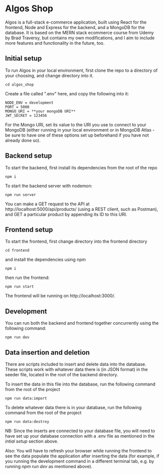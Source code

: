 # Algos Shop

Algos is a full-stack  e-commerce application, built using React for the frontend, Node and Express for the backend, and a MongoDB for the database. It is based on the MERN stack ecommerce course from Udemy by Brad Traversy, but contains my own modifications, and I aim to include more features and functionality in the future, too.

## Initial setup

To run Algos in your local environment, first clone the repo to a directory of your choosing, and change directory into it.
```
cd algos_shop
```
Create a file called ".env" here, and copy the following into it:
```
NODE_ENV = development 
PORT = 5000
MONGO_URI = **your mongoDB URI**
JWT_SECRET = 123456
```
For the Mongo URI, set its value to the URI you use to connect to your MongoDB (either running in your local environment or in MongoDB Atlas - be sure to have one of these options set up beforehand if you have not already done so). 

## Backend setup

To start the backend, first install its dependencies from the root of the repo 
```
npm i
```
To start the backend server with nodemon: 
```
npm run server
```
You can make a GET request to the API at http://localhost:5000/api/products/ (using a REST client, such as Postman), and GET a particular product by appending its ID to this URI. 

## Frontend setup

To start the frontend, first change directory into the frontend directory 
```
cd frontend
```
and install the dependencies using npm 
```
npm i
```
then run the frontend:
```
npm run start
```
The frontend will be running on http://localhost:3000/.

## Development 

You can run both the backend and frontend together concurrently using the following command:
```
npm run dev
```

## Data insertion and deletion

There are scripts included to insert and delete data into the database. These scripts work with whatever data there is (in JSON format) in the seeder file, located in the root of the backend directory. 

To insert the data in this file into the database, run the following command from the root of the project
``` 
npm run data:import
```
To delete whatever data there is in your database, run the following command from the root of the project
```
npm run data:destroy
```
NB: Since the inserts are connected to your database file, you will need to have set up your database connection with a .env file as mentioned in the *intial setup* section above. 

Also: You will have to refresh your browser while running the frontend to see the data populate the application after inserting the data (for example, if you running the development command in a different terminal tab, e.g. by running *npm run dev* as mentioned above). 
